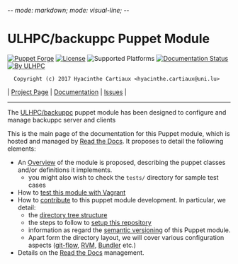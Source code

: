 -*- mode: markdown; mode: visual-line;  -*-

# ULHPC/backuppc Puppet Module

[![Puppet Forge](http://img.shields.io/puppetforge/v/ULHPC/backuppc.svg)](https://forge.puppetlabs.com/ULHPC/backuppc)
[![License](http://img.shields.io/:license-Apache2.0-blue.svg)](LICENSE)
![Supported Platforms](http://img.shields.io/badge/platform-debian-lightgrey.svg)
[![Documentation Status](https://readthedocs.org/projects/ulhpc-puppet-backuppc/badge/?version=latest)](https://readthedocs.org/projects/ulhpc-puppet-backuppc/?badge=latest)
[![By ULHPC](https://img.shields.io/badge/by-ULHPC-blue.svg)](http://hpc.uni.lu)

      Copyright (c) 2017 Hyacinthe Cartiaux <hyacinthe.cartiaux@uni.lu>

| [Project Page](https://github.com/ULHPC/puppet-backuppc) | [Documentation](http://ulhpc-puppet-backuppc.readthedocs.org/en/latest/) | [Issues](https://github.com/ULHPC/puppet-backuppc/issues) |


-----------
The [ULHPC/backuppc](https://github.com/ULHPC/puppet-backuppc) puppet module has been designed to configure and manage backuppc server and clients

This is the main page of the documentation for this Puppet module, which is hosted and managed by [Read the Docs](http://ulhpc-backuppc.readthedocs.org/en/latest/).
It proposes to detail the following elements:

* An [Overview](overview.md) of the module is proposed, describing the puppet classes and/or definitions it implements.
     - you might also wish to check the `tests/` directory for sample test cases
* How to [test this module with Vagrant](vagrant.md)
* How to [contribute](contributing/index.md) to this puppet module development. In particular, we detail:
     - the [directory tree structure](contributing/layout.md)
	 - the steps to follow to [setup this repository](contributing/setup.md)
	 - information as regard the [semantic versioning](contributing/versioning.md) of this Puppet module.
     - Apart form the directory layout, we will cover various configuration aspects ([git-flow](https://github.com/nvie/gitflow), [RVM](https://rvm.io/), [Bundler](http://bundler.io/) etc.)
* Details on the [Read the Docs](http://ulhpc-puppet-backuppc.readthedocs.org/en/latest/) management.
